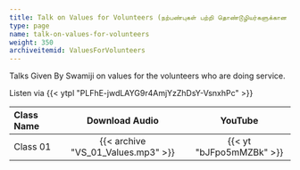 ```yaml
---
title: Talk on Values for Volunteers (நற்பண்புகள் பற்றி தொண்டூழியர்களுக்கான உரை)
type: page
name: talk-on-values-for-volunteers
weight: 350
archiveitemid: ValuesForVolunteers
---
```


Talks Given By Swamiji on values for the volunteers who are doing service.

Listen via {{< ytpl "PLFhE-jwdLAYG9r4AmjYzZhDsY-VsnxhPc" >}}

Class Name | Download Audio | YouTube
:---|:---:|:---:
Class 01 | {{< archive "VS_01_Values.mp3" >}} | {{< yt "bJFpo5mMZBk" >}}

